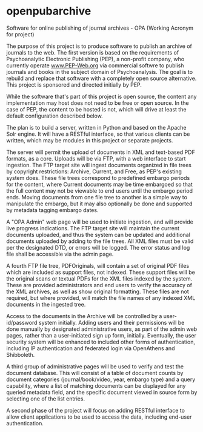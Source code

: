 # openpubarchive
Software for online publishing of journal archives - OPA (Working Acronym for project) 

The purpose of this project is to produce software to publish an archive of journals to the web.  The first version is based on the requirements of Psychoanalytic Electronic Publishing (PEP), a non-profit company, who currently operate www.PEP-Web.org via commercial softwre to publish journals and books in the subject domain of Psychoanalysis.  The goal is to rebuild and replace that software with a completely open source alternative.  This project is sponsored and directed initially by PEP.

While the software that's part of this project is open source, the content any implementation may host does not need to be free or open source.  In the case of PEP, the content to be hosted is not, which will drive at least the default configuration described below.

The plan is to build a server, written in Python and based on the Apache Solr engine.  It will have a RESTful interface, so that various clients can be written, which may be modules in this project or separate projects.

The server will permit the upload of documents in XML and text-based PDF formats, as a core.  Uploads will be via FTP, with a web interface to start ingestion.  The FTP target site will ingest documents organized in file trees by copyright restrictions: Archive, Current, and Free, as PEP's existing system does. These file trees correspond to predefined embargo periods for the content, where Current documents may be time embargoed so that the full content may not be viewable to end users until the embargo period ends.  Moving documents from one file tree to another is a simple way to manipulate the embargo, but it may also optionally be done and supported by metadata tagging embargo dates.

A "OPA Admin" web page will be used to initiate ingestion, and will provide live progress indications.  The FTP target site will maintain the current documents uploaded, and thus the system can be updated and additional documents uploaded by adding to the file trees.  All XML files must be valid per the designated DTD, or errors will be logged.  The error status and log file shall be accessible via the admin page.  

A fourth FTP file tree, PDFOriginals, will contain a set of original PDF files which are included as support files, not indexed.  These support files will be the original scans or textual PDFs for the XML files indexed by the system.  These are provided administrators and end users to verify the accuracy of the XML archives, as well as show original formatting.  These files are not required, but where provided, will match the file names of any indexed XML documents in the ingested tree.

Access to the documents in the Archive will be controlled by a user-id/password system initially.  Adding users and their permissions will be done manually by designated administrative users, as part of the admin web pages, rather than a user-initiated sign up form, initially.  Eventually, the user security system will be enhanced to included other forms of authentication, including IP authentication and federated login via OpenAthens and Shibboleth.

A third group of administrative pages will be used to verify and test the document database.  This will consist of a table of document counts by document categories (journal/book/video, year, embargo type) and a query capability, where a list of matching documents can be displayed for any queried metadata field, and the specific document viewed in source form by selecting one of the list entries.

A second phase of the project will focus on adding RESTful interface to allow client applications to be used to access the data, including end-user authentication.  

